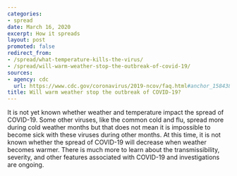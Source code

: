 ```yaml
---
categories:
- spread
date: March 16, 2020
excerpt: How it spreads
layout: post
promoted: false
redirect_from:
- /spread/what-temperature-kills-the-virus/
- /spread/will-warm-weather-stop-the-outbreak-of-covid-19/
sources:
- agency: cdc
  url: https://www.cdc.gov/coronavirus/2019-ncov/faq.html#anchor_1584386553767
title: Will warm weather stop the outbreak of COVID-19?
---
```


It is not yet known whether weather and temperature impact the spread of COVID-19. Some other viruses, like the common cold and flu, spread more during cold weather months but that does not mean it is impossible to become sick with these viruses during other months.  At this time, it is not known whether the spread of COVID-19 will decrease when weather becomes warmer.  There is much more to learn about the transmissibility, severity, and other features associated with COVID-19 and investigations are ongoing.
